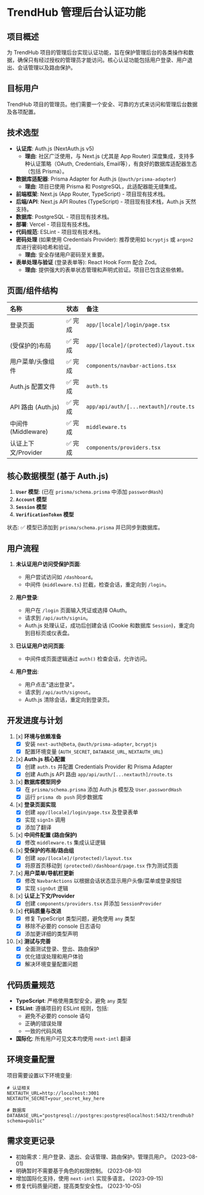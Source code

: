 # TrendHub 管理后台认证功能

## 项目概述

为 TrendHub 项目的管理后台实现认证功能，旨在保护管理后台的各类操作和数据，确保只有经过授权的管理员才能访问。核心认证功能包括用户登录、用户退出、会话管理以及路由保护。

## 目标用户

TrendHub 项目的管理员。他们需要一个安全、可靠的方式来访问和管理后台数据及各项配置。

## 技术选型

- **认证库**: Auth.js (NextAuth.js v5)
  - **理由**: 社区广泛使用，与 Next.js (尤其是 App Router) 深度集成，支持多种认证策略（OAuth, Credentials, Email等），有良好的数据库适配器生态（包括 Prisma）。
- **数据库适配器**: Prisma Adapter for Auth.js (`@auth/prisma-adapter`)
  - **理由**: 项目已使用 Prisma 和 PostgreSQL，此适配器能无缝集成。
- **前端框架**: Next.js (App Router, TypeScript) - 项目现有技术栈。
- **后端/API**: Next.js API Routes (TypeScript) - 项目现有技术栈，Auth.js 天然支持。
- **数据库**: PostgreSQL - 项目现有技术栈。
- **部署**: Vercel - 项目现有技术栈。
- **代码规范**: ESLint - 项目现有技术栈。
- **密码处理** (如果使用 Credentials Provider): 推荐使用如 `bcryptjs` 或 `argon2` 库进行密码哈希和验证。
  - **理由**: 安全存储用户密码至关重要。
- **表单处理与验证** (登录表单等): React Hook Form 配合 Zod。
  - **理由**: 提供强大的表单状态管理和声明式验证。项目已包含这些依赖。

## 页面/组件结构

| 名称                | 状态    | 备注                                  |
| :------------------ | :------ | :------------------------------------ |
| 登录页面            | ✅ 完成 | `app/[locale]/login/page.tsx`         |
| (受保护的)布局      | ✅ 完成 | `app/[locale]/(protected)/layout.tsx` |
| 用户菜单/头像组件   | ✅ 完成 | `components/navbar-actions.tsx`       |
| Auth.js 配置文件    | ✅ 完成 | `auth.ts`                             |
| API 路由 (Auth.js)  | ✅ 完成 | `app/api/auth/[...nextauth]/route.ts` |
| 中间件 (Middleware) | ✅ 完成 | `middleware.ts`                       |
| 认证上下文/Provider | ✅ 完成 | `components/providers.tsx`            |

## 核心数据模型 (基于 Auth.js)

1.  **`User` 模型**: (已在 `prisma/schema.prisma` 中添加 `passwordHash`)
2.  **`Account` 模型**
3.  **`Session` 模型**
4.  **`VerificationToken` 模型**

状态: ✅ 模型已添加到 `prisma/schema.prisma` 并已同步到数据库。

## 用户流程

1.  **未认证用户访问受保护页面**:

    - 用户尝试访问如 `/dashboard`。
    - 中间件 (`middleware.ts`) 拦截，检查会话，重定向到 `/login`。

2.  **用户登录**:

    - 用户在 `/login` 页面输入凭证或选择 OAuth。
    - 请求到 `/api/auth/signin`。
    - Auth.js 处理认证，成功后创建会话 (Cookie 和数据库 `Session`)，重定向到目标页或仪表盘。

3.  **已认证用户访问页面**:

    - 中间件或页面逻辑通过 `auth()` 检查会话，允许访问。

4.  **用户登出**:
    - 用户点击"退出登录"。
    - 请求到 `/api/auth/signout`。
    - Auth.js 清除会话，重定向到登录页。

## 开发进度与计划

1.  [x] **环境与依赖准备**
    - [x] 安装 `next-auth@beta`, `@auth/prisma-adapter`, `bcryptjs`
    - [x] 配置环境变量 (`AUTH_SECRET`, `DATABASE_URL`, `NEXTAUTH_URL`)
2.  [x] **Auth.js 核心配置**
    - [x] 创建 `auth.ts` 并配置 Credentials Provider 和 Prisma Adapter
    - [x] 创建 Auth.js API 路由 `app/api/auth/[...nextauth]/route.ts`
3.  [x] **数据库模型同步**
    - [x] 在 `prisma/schema.prisma` 添加 Auth.js 模型及 `User.passwordHash`
    - [x] 运行 `prisma db push` 同步数据库
4.  [x] **登录页面实现**
    - [x] 创建 `app/[locale]/login/page.tsx` 及登录表单
    - [x] 实现 `signIn` 调用
    - [x] 添加了翻译
5.  [x] **中间件配置 (路由保护)**
    - [x] 修改 `middleware.ts` 集成认证逻辑
6.  [x] **受保护的布局/路由组**
    - [x] 创建 `app/[locale]/(protected)/layout.tsx`
    - [x] 将原首页移动到 `(protected)/dashboard/page.tsx` 作为测试页面
7.  [x] **用户菜单/导航栏更新**
    - [x] 修改 `NavbarActions` 以根据会话状态显示用户头像/菜单或登录按钮
    - [x] 实现 `signOut` 逻辑
8.  [x] **认证上下文/Provider**
    - [x] 创建 `components/providers.tsx` 并添加 `SessionProvider`
9.  [x] **代码质量与改进**
    - [x] 修复 TypeScript 类型问题，避免使用 `any` 类型
    - [x] 移除不必要的 console 日志语句
    - [x] 添加更详细的类型声明
10. [x] **测试与完善**
    - [x] 全面测试登录、登出、路由保护
    - [x] 优化错误处理和用户体验
    - [x] 解决环境变量配置问题

## 代码质量规范

- **TypeScript**: 严格使用类型安全，避免 `any` 类型
- **ESLint**: 遵循项目的 ESLint 规则，包括:
  - 避免不必要的 console 语句
  - 正确的错误处理
  - 一致的代码风格
- **国际化**: 所有用户可见文本均使用 `next-intl` 翻译

## 环境变量配置

项目需要设置以下环境变量:

```
# 认证相关
NEXTAUTH_URL=http://localhost:3001
NEXTAUTH_SECRET=your_secret_key_here

# 数据库
DATABASE_URL="postgresql://postgres:postgres@localhost:5432/trendhub?schema=public"
```

## 需求变更记录

- 初始需求：用户登录、退出、会话管理、路由保护。管理员用户。 (2023-08-01)
- 明确暂时不需要基于角色的权限控制。 (2023-08-10)
- 增加国际化支持，使用 `next-intl` 实现多语言。 (2023-09-15)
- 修复代码质量问题，提高类型安全性。 (2023-10-05)
